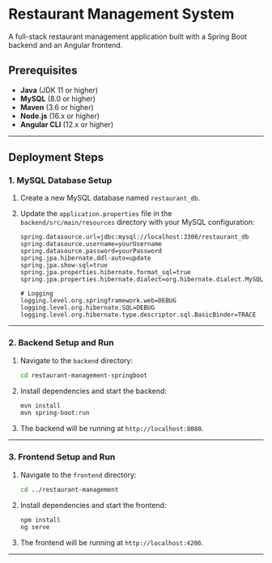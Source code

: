 # Restaurant Management System

A full-stack restaurant management application built with a Spring Boot backend and an Angular frontend.

## Prerequisites

- **Java** (JDK 11 or higher)
- **MySQL** (8.0 or higher)
- **Maven** (3.6 or higher)
- **Node.js** (16.x or higher)
- **Angular CLI** (12.x or higher)

---

## Deployment Steps

### 1. MySQL Database Setup

1. Create a new MySQL database named `restaurant_db`.
2. Update the `application.properties` file in the `backend/src/main/resources` directory with your MySQL configuration:

    ```properties
    spring.datasource.url=jdbc:mysql://localhost:3306/restaurant_db
    spring.datasource.username=yourUsername
    spring.datasource.password=yourPassword
    spring.jpa.hibernate.ddl-auto=update
    spring.jpa.show-sql=true
    spring.jpa.properties.hibernate.format_sql=true
    spring.jpa.properties.hibernate.dialect=org.hibernate.dialect.MySQLDialect

    # Logging
    logging.level.org.springframework.web=DEBUG
    logging.level.org.hibernate.SQL=DEBUG
    logging.level.org.hibernate.type.descriptor.sql.BasicBinder=TRACE
    ```

---

### 2. Backend Setup and Run

1. Navigate to the `backend` directory:

    ```bash
    cd restaurant-management-springboot
    ```

2. Install dependencies and start the backend:

    ```bash
    mvn install
    mvn spring-boot:run
    ```

3. The backend will be running at `http://localhost:8080`.

---

### 3. Frontend Setup and Run

1. Navigate to the `frontend` directory:

    ```bash
    cd ../restaurant-management
    ```

2. Install dependencies and start the frontend:

    ```bash
    npm install
    ng serve
    ```

3. The frontend will be running at `http://localhost:4200`.

---


